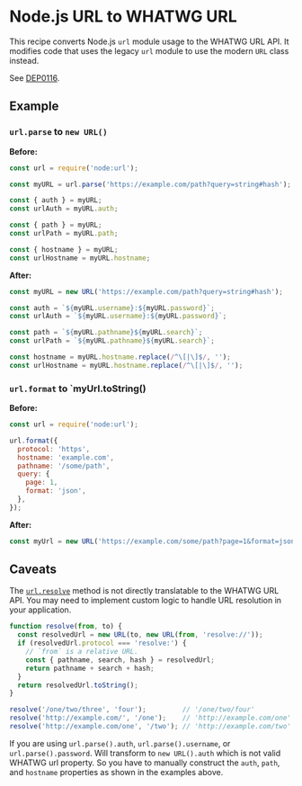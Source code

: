 # Node.js URL to WHATWG URL

This recipe converts Node.js `url` module usage to the WHATWG URL API. It modifies code that uses the legacy `url` module to use the modern `URL` class instead.

See [DEP0116](https://nodejs.org/api/deprecations.html#DEP0116).

## Example

### `url.parse` to `new URL()`

**Before:**
```js
const url = require('node:url');

const myURL = url.parse('https://example.com/path?query=string#hash');

const { auth } = myURL;
const urlAuth = myURL.auth;

const { path } = myURL;
const urlPath = myURL.path;

const { hostname } = myURL;
const urlHostname = myURL.hostname;
```

**After:**
```js
const myURL = new URL('https://example.com/path?query=string#hash');

const auth = `${myURL.username}:${myURL.password}`;
const urlAuth = `${myURL.username}:${myURL.password}`;

const path = `${myURL.pathname}${myURL.search}`;
const urlPath = `${myURL.pathname}${myURL.search}`;

const hostname = myURL.hostname.replace(/^\[|\]$/, '');
const urlHostname = myURL.hostname.replace(/^\[|\]$/, '');
```

### `url.format` to `myUrl.toString()

**Before:**
```js
const url = require('node:url');

url.format({
  protocol: 'https',
  hostname: 'example.com',
  pathname: '/some/path',
  query: {
    page: 1,
    format: 'json',
  },
});
```

**After:**
```js
const myUrl = new URL('https://example.com/some/path?page=1&format=json').toString();
```

## Caveats

The [`url.resolve`](https://nodejs.org/api/url.html#urlresolvefrom-to) method is not directly translatable to the WHATWG URL API. You may need to implement custom logic to handle URL resolution in your application.

```js
function resolve(from, to) {
  const resolvedUrl = new URL(to, new URL(from, 'resolve://'));
  if (resolvedUrl.protocol === 'resolve:') {
    // `from` is a relative URL.
    const { pathname, search, hash } = resolvedUrl;
    return pathname + search + hash;
  }
  return resolvedUrl.toString();
}

resolve('/one/two/three', 'four');         // '/one/two/four'
resolve('http://example.com/', '/one');    // 'http://example.com/one'
resolve('http://example.com/one', '/two'); // 'http://example.com/two'
```

If you are using `url.parse().auth`, `url.parse().username`, or `url.parse().password`. Will transform to `new URL().auth` which is not valid WHATWG url property. So you have to manually construct the `auth`, `path`, and `hostname` properties as shown in the examples above.

